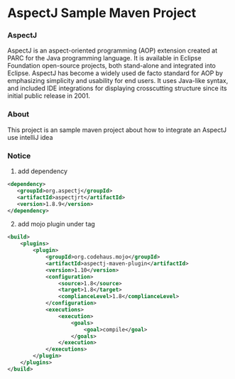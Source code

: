 # AspectJ Sample Maven Project
### AspectJ
AspectJ is an aspect-oriented programming (AOP) extension created at PARC for the Java programming language. It is available in Eclipse Foundation open-source projects, both stand-alone and integrated into Eclipse. AspectJ has become a widely used de facto standard for AOP by emphasizing simplicity and usability for end users. It uses Java-like syntax, and included IDE integrations for displaying crosscutting structure since its initial public release in 2001.

### About
This project is an sample maven project about how to integrate an AspectJ use intelliJ idea

### Notice
1. add dependency
```xml
<dependency>
   <groupId>org.aspectj</groupId>
   <artifactId>aspectjrt</artifactId>
   <version>1.8.9</version>
</dependency>
```

2. add mojo plugin under <build><plugins> tag
```xml
<build>
    <plugins>
        <plugin>
            <groupId>org.codehaus.mojo</groupId>
            <artifactId>aspectj-maven-plugin</artifactId>
            <version>1.10</version>
            <configuration>
                <source>1.8</source>
                <target>1.8</target>
                <complianceLevel>1.8</complianceLevel>
            </configuration>
            <executions>
                <execution>
                    <goals>
                        <goal>compile</goal>
                    </goals>
                </execution>
            </executions>
        </plugin>
    </plugins>
</build>
```
